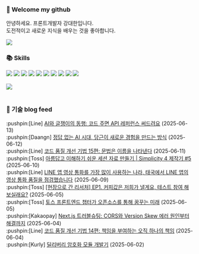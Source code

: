 ### 👋 Welcome my github

안녕하세요. 프론트개발자 강대한입니다.
<br>
도전적이고 새로운 지식을 배우는 것을 좋아합니다.

<!--
![header](https://capsule-render.vercel.app/api?type=Waving&color=auto&height=300&section=header&text=Welcome&fontAlignY=40&desc=KangDaeHan%20github%20&descSize=20&descAlignY=55&animation=fadeIn&fontSize=90)

**KangDaeHan/KangDaeHan** is a ✨ _special_ ✨ repository because its `README.md` (this file) appears on your GitHub profile.

Here are some ideas to get you started:

- 🔭 I’m currently working on ...
- 🌱 I’m currently learning ...
- 👯 I’m looking to collaborate on ...
- 🤔 I’m looking for help with ...
- 💬 Ask me about ...
- 📫 How to reach me: ...
- 😄 Pronouns: ...
- ⚡ Fun fact: ...
-->

<a href="https://twinfamily.github.io" target="_blank"><img src="https://img.shields.io/badge/Blog-121D33?style=flat-square&logo=blogger&logoColor=ffffff"/></a>

### :books: Skills
<a href="#" target="_blank"><img src="https://img.shields.io/badge/React-61DAFB?style=flat-square&logo=react&logoColor=ffffff"/></a>
<a href="#" target="_blank"><img src="https://img.shields.io/badge/Html5-E34F26?style=flat-square&logo=html5&logoColor=ffffff"/></a>
<a href="#" target="_blank"><img src="https://img.shields.io/badge/Javascript-F7DF1E?style=flat-square&logo=javascript&logoColor=ffffff"/></a>
<a href="#" target="_blank"><img src="https://img.shields.io/badge/Cssmodules-000000?style=flat-square&logo=cssmodules&logoColor=ffffff"/></a>
<a href="#" target="_blank"><img src="https://img.shields.io/badge/Node.js-339933?style=flat-square&logo=nodedotjs&logoColor=ffffff"/></a>
<a href="#" target="_blank"><img src="https://img.shields.io/badge/Typescript-3178C6?style=flat-square&logo=typescript&logoColor=ffffff"/></a>
<a href="#" target="_blank"><img src="https://img.shields.io/badge/Git-F05032?style=flat-square&logo=git&logoColor=ffffff"/></a>
<a href="#" target="_blank"><img src="https://img.shields.io/badge/Gitlab-FC6D26?style=flat-square&logo=gitlab&logoColor=ffffff"/></a>
<a href="#" target="_blank"><img src="https://img.shields.io/badge/Webpack-8DD6F9?style=flat-square&logo=webpack&logoColor=ffffff"/></a>
<a href="#" target="_blank"><img src="https://img.shields.io/badge/Vite-646CFF?style=flat-square&logo=vite&logoColor=ffffff"/></a>
<br><br>
<img src="https://github-readme-stats.vercel.app/api/top-langs/?username=KangDaeHan&layout=compact">
<br><br>
### :round_pushpin: 기술 blog feed
<!-- BLOG-POST-LIST:START --><div>:pushpin:[Line] <a target="_blank" href="https://techblog.lycorp.co.jp/ko/give-me-the-code-and-then-ai-and-i-will-provide-the-api-reference-for-you">AI와 글쟁이의 동행: 코드 주면 API 레퍼런스 써드려요</a> (2025-06-13)</div><div>:pushpin:[Daangn] <a target="_blank" href="https://medium.com/daangn/%EC%A0%95%EB%8B%B5-%EC%97%86%EB%8A%94-ai-%EC%8B%9C%EB%8C%80-%EB%8B%B9%EA%B7%BC%EC%9D%B4-%EC%83%88%EB%A1%9C%EC%9A%B4-%EA%B2%BD%ED%97%98%EC%9D%84-%EB%A7%8C%EB%93%9C%EB%8A%94-%EB%B0%A9%EC%8B%9D-05668d4d9dff?source=rss----4505f82a2dbd---4">정답 없는 AI 시대, 당근이 새로운 경험을 만드는 방식</a> (2025-06-12)</div><div>:pushpin:[Line] <a target="_blank" href="https://techblog.lycorp.co.jp/ko/techniques-for-improving-code-quality-15">코드 품질 개선 기법 15편: 문법은 이름을 나타낸다</a> (2025-06-11)</div><div>:pushpin:[Toss] <a target="_blank" href="https://toss.tech/article/37325">아름답고 이해하기 쉬운 세션 자료 만들기 | Simplicity 4 제작기 #5</a> (2025-06-10)</div><div>:pushpin:[Line] <a target="_blank" href="https://techblog.lycorp.co.jp/ko/thailand-call-quality-report">LINE 앱 영상 통화를 가장 많이 사용하는 나라, 태국에서 LINE 앱의 영상 통화 품질을 점검했습니다</a> (2025-06-09)</div><div>:pushpin:[Toss] <a target="_blank" href="https://toss.tech/article/34897">[현장으로 간 리서처] EP1. 커피값은 저희가 낼게요, 테스트 참여 해보실래요?</a> (2025-06-05)</div><div>:pushpin:[Toss] <a target="_blank" href="https://toss.tech/article/toss-oss-committee">토스 프론트엔드 챕터가 오픈소스를 통해 꿈꾸는 미래</a> (2025-06-05)</div><div>:pushpin:[Kakaopay] <a target="_blank" href="https://tech.kakaopay.com/post/nextjs-troubleshooting-cors-version-skew/">Next.js 트러블슈팅: CORS와 Version Skew 에러 원인부터 해결까지</a> (2025-06-04)</div><div>:pushpin:[Line] <a target="_blank" href="https://techblog.lycorp.co.jp/ko/techniques-for-improving-code-quality-14">코드 품질 개선 기법 14편: 책임을 부여하는 오직 하나의 책임</a> (2025-06-04)</div><div>:pushpin:[Kurly] <a target="_blank" href="http://thefarmersfront.github.io/blog/delivery-encryption-module/">딜리버리 암호화 모듈 개발기</a> (2025-06-02)</div><!-- BLOG-POST-LIST:END -->

<!-- ![Anurag's GitHub stats](https://github-readme-stats.vercel.app/api?username=KangDaeHan&show_icons=true&theme=radical) -->

